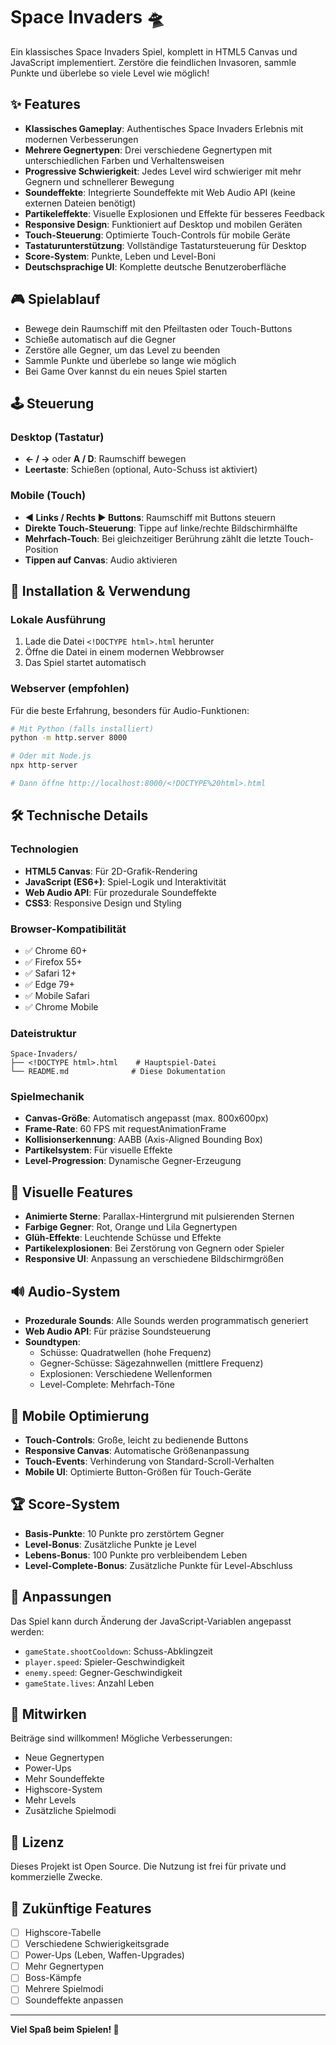 # Space Invaders 🛸

Ein klassisches Space Invaders Spiel, komplett in HTML5 Canvas und JavaScript implementiert. Zerstöre die feindlichen Invasoren, sammle Punkte und überlebe so viele Level wie möglich!

## ✨ Features

- **Klassisches Gameplay**: Authentisches Space Invaders Erlebnis mit modernen Verbesserungen
- **Mehrere Gegnertypen**: Drei verschiedene Gegnertypen mit unterschiedlichen Farben und Verhaltensweisen
- **Progressive Schwierigkeit**: Jedes Level wird schwieriger mit mehr Gegnern und schnellerer Bewegung
- **Soundeffekte**: Integrierte Soundeffekte mit Web Audio API (keine externen Dateien benötigt)
- **Partikeleffekte**: Visuelle Explosionen und Effekte für besseres Feedback
- **Responsive Design**: Funktioniert auf Desktop und mobilen Geräten
- **Touch-Steuerung**: Optimierte Touch-Controls für mobile Geräte
- **Tastaturunterstützung**: Vollständige Tastatursteuerung für Desktop
- **Score-System**: Punkte, Leben und Level-Boni
- **Deutschsprachige UI**: Komplette deutsche Benutzeroberfläche

## 🎮 Spielablauf

- Bewege dein Raumschiff mit den Pfeiltasten oder Touch-Buttons
- Schieße automatisch auf die Gegner
- Zerstöre alle Gegner, um das Level zu beenden
- Sammle Punkte und überlebe so lange wie möglich
- Bei Game Over kannst du ein neues Spiel starten

## 🕹️ Steuerung

### Desktop (Tastatur)
- **← / →** oder **A / D**: Raumschiff bewegen
- **Leertaste**: Schießen (optional, Auto-Schuss ist aktiviert)

### Mobile (Touch)
- **◀ Links / Rechts ▶ Buttons**: Raumschiff mit Buttons steuern
- **Direkte Touch-Steuerung**: Tippe auf linke/rechte Bildschirmhälfte
- **Mehrfach-Touch**: Bei gleichzeitiger Berührung zählt die letzte Touch-Position
- **Tippen auf Canvas**: Audio aktivieren

## 🚀 Installation & Verwendung

### Lokale Ausführung
1. Lade die Datei `<!DOCTYPE html>.html` herunter
2. Öffne die Datei in einem modernen Webbrowser
3. Das Spiel startet automatisch

### Webserver (empfohlen)
Für die beste Erfahrung, besonders für Audio-Funktionen:
```bash
# Mit Python (falls installiert)
python -m http.server 8000

# Oder mit Node.js
npx http-server

# Dann öffne http://localhost:8000/<!DOCTYPE%20html>.html
```

## 🛠️ Technische Details

### Technologien
- **HTML5 Canvas**: Für 2D-Grafik-Rendering
- **JavaScript (ES6+)**: Spiel-Logik und Interaktivität
- **Web Audio API**: Für prozedurale Soundeffekte
- **CSS3**: Responsive Design und Styling

### Browser-Kompatibilität
- ✅ Chrome 60+
- ✅ Firefox 55+
- ✅ Safari 12+
- ✅ Edge 79+
- ✅ Mobile Safari
- ✅ Chrome Mobile

### Dateistruktur
```
Space-Invaders/
├── <!DOCTYPE html>.html    # Hauptspiel-Datei
└── README.md              # Diese Dokumentation
```

### Spielmechanik
- **Canvas-Größe**: Automatisch angepasst (max. 800x600px)
- **Frame-Rate**: 60 FPS mit requestAnimationFrame
- **Kollisionserkennung**: AABB (Axis-Aligned Bounding Box)
- **Partikelsystem**: Für visuelle Effekte
- **Level-Progression**: Dynamische Gegner-Erzeugung

## 🎨 Visuelle Features

- **Animierte Sterne**: Parallax-Hintergrund mit pulsierenden Sternen
- **Farbige Gegner**: Rot, Orange und Lila Gegnertypen
- **Glüh-Effekte**: Leuchtende Schüsse und Effekte
- **Partikelexplosionen**: Bei Zerstörung von Gegnern oder Spieler
- **Responsive UI**: Anpassung an verschiedene Bildschirmgrößen

## 🔊 Audio-System

- **Prozedurale Sounds**: Alle Sounds werden programmatisch generiert
- **Web Audio API**: Für präzise Soundsteuerung
- **Soundtypen**:
  - Schüsse: Quadratwellen (hohe Frequenz)
  - Gegner-Schüsse: Sägezahnwellen (mittlere Frequenz)
  - Explosionen: Verschiedene Wellenformen
  - Level-Complete: Mehrfach-Töne

## 📱 Mobile Optimierung

- **Touch-Controls**: Große, leicht zu bedienende Buttons
- **Responsive Canvas**: Automatische Größenanpassung
- **Touch-Events**: Verhinderung von Standard-Scroll-Verhalten
- **Mobile UI**: Optimierte Button-Größen für Touch-Geräte

## 🏆 Score-System

- **Basis-Punkte**: 10 Punkte pro zerstörtem Gegner
- **Level-Bonus**: Zusätzliche Punkte je Level
- **Lebens-Bonus**: 100 Punkte pro verbleibendem Leben
- **Level-Complete-Bonus**: Zusätzliche Punkte für Level-Abschluss

## 🔧 Anpassungen

Das Spiel kann durch Änderung der JavaScript-Variablen angepasst werden:
- `gameState.shootCooldown`: Schuss-Abklingzeit
- `player.speed`: Spieler-Geschwindigkeit
- `enemy.speed`: Gegner-Geschwindigkeit
- `gameState.lives`: Anzahl Leben

## 🤝 Mitwirken

Beiträge sind willkommen! Mögliche Verbesserungen:
- Neue Gegnertypen
- Power-Ups
- Mehr Soundeffekte
- Highscore-System
- Mehr Levels
- Zusätzliche Spielmodi

## 📄 Lizenz

Dieses Projekt ist Open Source. Die Nutzung ist frei für private und kommerzielle Zwecke.

## 🎯 Zukünftige Features

- [ ] Highscore-Tabelle
- [ ] Verschiedene Schwierigkeitsgrade
- [ ] Power-Ups (Leben, Waffen-Upgrades)
- [ ] Mehr Gegnertypen
- [ ] Boss-Kämpfe
- [ ] Mehrere Spielmodi
- [ ] Soundeffekte anpassen

---

**Viel Spaß beim Spielen! 🚀**